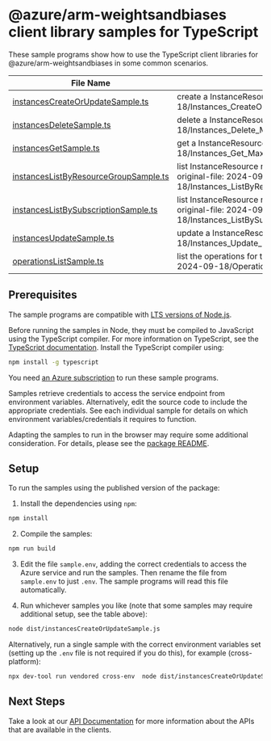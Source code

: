 # @azure/arm-weightsandbiases client library samples for TypeScript

These sample programs show how to use the TypeScript client libraries for @azure/arm-weightsandbiases in some common scenarios.

| **File Name**                                                               | **Description**                                                                                                                    |
| --------------------------------------------------------------------------- | ---------------------------------------------------------------------------------------------------------------------------------- |
| [instancesCreateOrUpdateSample.ts][instancescreateorupdatesample]           | create a InstanceResource x-ms-original-file: 2024-09-18/Instances_CreateOrUpdate_MaximumSet_Gen.json                              |
| [instancesDeleteSample.ts][instancesdeletesample]                           | delete a InstanceResource x-ms-original-file: 2024-09-18/Instances_Delete_MaximumSet_Gen.json                                      |
| [instancesGetSample.ts][instancesgetsample]                                 | get a InstanceResource x-ms-original-file: 2024-09-18/Instances_Get_MaximumSet_Gen.json                                            |
| [instancesListByResourceGroupSample.ts][instanceslistbyresourcegroupsample] | list InstanceResource resources by resource group x-ms-original-file: 2024-09-18/Instances_ListByResourceGroup_MaximumSet_Gen.json |
| [instancesListBySubscriptionSample.ts][instanceslistbysubscriptionsample]   | list InstanceResource resources by subscription ID x-ms-original-file: 2024-09-18/Instances_ListBySubscription_MaximumSet_Gen.json |
| [instancesUpdateSample.ts][instancesupdatesample]                           | update a InstanceResource x-ms-original-file: 2024-09-18/Instances_Update_MaximumSet_Gen.json                                      |
| [operationsListSample.ts][operationslistsample]                             | list the operations for the provider x-ms-original-file: 2024-09-18/Operations_List_MaximumSet_Gen.json                            |

## Prerequisites

The sample programs are compatible with [LTS versions of Node.js](https://github.com/nodejs/release#release-schedule).

Before running the samples in Node, they must be compiled to JavaScript using the TypeScript compiler. For more information on TypeScript, see the [TypeScript documentation][typescript]. Install the TypeScript compiler using:

```bash
npm install -g typescript
```

You need [an Azure subscription][freesub] to run these sample programs.

Samples retrieve credentials to access the service endpoint from environment variables. Alternatively, edit the source code to include the appropriate credentials. See each individual sample for details on which environment variables/credentials it requires to function.

Adapting the samples to run in the browser may require some additional consideration. For details, please see the [package README][package].

## Setup

To run the samples using the published version of the package:

1. Install the dependencies using `npm`:

```bash
npm install
```

2. Compile the samples:

```bash
npm run build
```

3. Edit the file `sample.env`, adding the correct credentials to access the Azure service and run the samples. Then rename the file from `sample.env` to just `.env`. The sample programs will read this file automatically.

4. Run whichever samples you like (note that some samples may require additional setup, see the table above):

```bash
node dist/instancesCreateOrUpdateSample.js
```

Alternatively, run a single sample with the correct environment variables set (setting up the `.env` file is not required if you do this), for example (cross-platform):

```bash
npx dev-tool run vendored cross-env  node dist/instancesCreateOrUpdateSample.js
```

## Next Steps

Take a look at our [API Documentation][apiref] for more information about the APIs that are available in the clients.

[instancescreateorupdatesample]: https://github.com/Azure/azure-sdk-for-js/blob/main/sdk/liftrweightsandbiases/arm-weightsandbiases/samples/v1/typescript/src/instancesCreateOrUpdateSample.ts
[instancesdeletesample]: https://github.com/Azure/azure-sdk-for-js/blob/main/sdk/liftrweightsandbiases/arm-weightsandbiases/samples/v1/typescript/src/instancesDeleteSample.ts
[instancesgetsample]: https://github.com/Azure/azure-sdk-for-js/blob/main/sdk/liftrweightsandbiases/arm-weightsandbiases/samples/v1/typescript/src/instancesGetSample.ts
[instanceslistbyresourcegroupsample]: https://github.com/Azure/azure-sdk-for-js/blob/main/sdk/liftrweightsandbiases/arm-weightsandbiases/samples/v1/typescript/src/instancesListByResourceGroupSample.ts
[instanceslistbysubscriptionsample]: https://github.com/Azure/azure-sdk-for-js/blob/main/sdk/liftrweightsandbiases/arm-weightsandbiases/samples/v1/typescript/src/instancesListBySubscriptionSample.ts
[instancesupdatesample]: https://github.com/Azure/azure-sdk-for-js/blob/main/sdk/liftrweightsandbiases/arm-weightsandbiases/samples/v1/typescript/src/instancesUpdateSample.ts
[operationslistsample]: https://github.com/Azure/azure-sdk-for-js/blob/main/sdk/liftrweightsandbiases/arm-weightsandbiases/samples/v1/typescript/src/operationsListSample.ts
[apiref]: https://learn.microsoft.com/javascript/api/@azure/arm-weightsandbiases?view=azure-node-preview
[freesub]: https://azure.microsoft.com/free/
[package]: https://github.com/Azure/azure-sdk-for-js/tree/main/sdk/liftrweightsandbiases/arm-weightsandbiases/README.md
[typescript]: https://www.typescriptlang.org/docs/home.html
